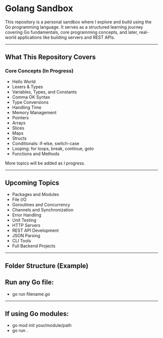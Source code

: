 # Golang Sandbox

This repository is a personal sandbox where I explore and build using the Go programming language.
It serves as a structured learning journey covering Go fundamentals, core programming concepts, and later, real-world applications like building servers and REST APIs.

---

## What This Repository Covers

### Core Concepts (In Progress)
- Hello World
- Lexers & Types
- Variables, Types, and Constants
- Comma OK Syntax
- Type Conversions
- Handling Time
- Memory Management
- Pointers
- Arrays
- Slices
- Maps
- Structs
- Conditionals: if-else, switch-case
- Looping: for loops, break, continue, goto
- Functions and Methods

More topics will be added as I progress.

---

## Upcoming Topics
- Packages and Modules
- File I/O
- Goroutines and Concurrency
- Channels and Synchronization
- Error Handling
- Unit Testing
- HTTP Servers
- REST API Development
- JSON Parsing
- CLI Tools
- Full Backend Projects

---

## Folder Structure (Example)


## Run any Go file:
- go run filename.go

---


## If using Go modules:
- go mod init your/module/path
- go run .

